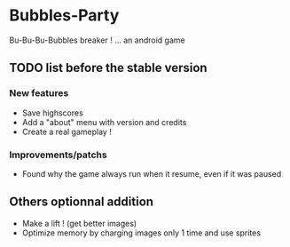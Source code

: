 # Bubbles-Party
Bu-Bu-Bu-Bubbles breaker !
... an android game

## TODO list before the stable version
### New features
* Save highscores
* Add a "about" menu with version and credits
* Create a real gameplay !

### Improvements/patchs
* Found why the game always run when it resume, even if it was paused

## Others optionnal addition
* Make a lift ! (get better images)
* Optimize memory by charging images only 1 time and use sprites
